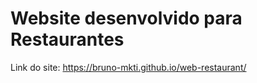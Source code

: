 # Website desenvolvido para Restaurantes
Link do site: https://bruno-mkti.github.io/web-restaurant/
